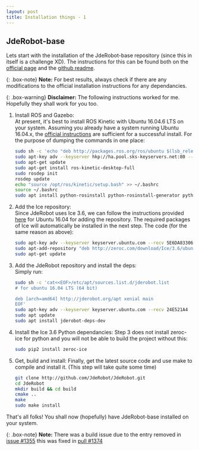 ```yaml
---
layout: post
title: Installation things - 1
---
```


## JdeRobot-base

Lets start with the installation of the JdeRobot-base repository (since this in itself is a challenge XD). The instructions for this can be found both on the [official page](http://jderobot.org/Installation) and the [github readme](https://github.com/JdeRobot/base).

{: .box-note}
**Note:** For best results, always check if there are any modifications to the official installation instructions for any dependancies.

{: .box-warning}
**Disclaimer:** The following instructions worked for me. Hopefully they shall work for you too.

1. Install ROS and Gazebo:  
    At present, it's best to install ROS Kinetic with Ubuntu 16.04.6 LTS on your system. Assuming you already have a system running Ubuntu 16.04.x, the [official instructions](http://wiki.ros.org/kinetic/Installation/Ubuntu) are sufficient for a successful install. For the purpose of dumping the commands in one place:

    ```bash
    sudo sh -c 'echo "deb http://packages.ros.org/ros/ubuntu $(lsb_release -sc) main" > /etc/apt/sources.list.d/ros-latest.list'
    sudo apt-key adv --keyserver hkp://ha.pool.sks-keyservers.net:80 --recv-key 421C365BD9FF1F717815A3895523BAEEB01FA116
    sudo apt-get update
    sudo apt-get install ros-kinetic-desktop-full
    sudo rosdep init
    rosdep update
    echo "source /opt/ros/kinetic/setup.bash" >> ~/.bashrc
    source ~/.bashrc
    sudo apt install python-rosinstall python-rosinstall-generator python-wstool build-essential
    ```

2. Add the Ice repository:  
    Since JdeRobot uses Ice 3.6, we can follow the instructions provided [here](https://zeroc.com/downloads/ice/3.6) for Ubuntu 16.04 for adding the repository. The required packages of Ice will automatically be installed in the next step. The code (for the same reason as above):

    ```bash
    sudo apt-key adv --keyserver keyserver.ubuntu.com --recv 5E6DA83306132997
    sudo apt-add-repository "deb http://zeroc.com/download/Ice/3.6/ubuntu16.04 stable main"
    sudo apt-get update
    ```

3. Add the JdeRobot repository and install the deps:  
    Simply run:

    ```bash
    sudo sh -c 'cat<<EOF>/etc/apt/sources.list.d/jderobot.list
    # for ubuntu 16.04 LTS (64 bit)

    deb [arch=amd64] http://jderobot.org/apt xenial main
    EOF'
    sudo apt-key adv --keyserver keyserver.ubuntu.com --recv 24E521A4
    sudo apt update
    sudo apt install jderobot-deps-dev
    ```

4. Install the Ice 3.6 Python dependancies:
    Step 3 does not install zeroc-ice for python and you will not be able to build the project without this:

    ```bash
    sudo pip2 install zeroc-ice
    ```

5. Get, build and install:
    Finally, get the latest source code and use make to compile and install it. (This step will take quite some time)

    ```bash
    git clone http://github.com/JdeRobot/JdeRobot.git
    cd JdeRobot
    mkdir build && cd build
    cmake ..
    make
    sudo make install
    ```

That's all folks! You shall now (hopefully) have JdeRobot-base installed on your system.

{: .box-note}
**Note:** There was a build issue due to the entry removed in [issue #1355](https://github.com/JdeRobot/base/issues/1355) this was fixed in [pull #1374](https://github.com/JdeRobot/base/pull/1374)